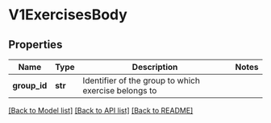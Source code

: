 # V1ExercisesBody

## Properties
Name | Type | Description | Notes
------------ | ------------- | ------------- | -------------
**group_id** | **str** | Identifier of the group to which exercise belongs to | 

[[Back to Model list]](../README.md#documentation-for-models) [[Back to API list]](../README.md#documentation-for-api-endpoints) [[Back to README]](../README.md)

